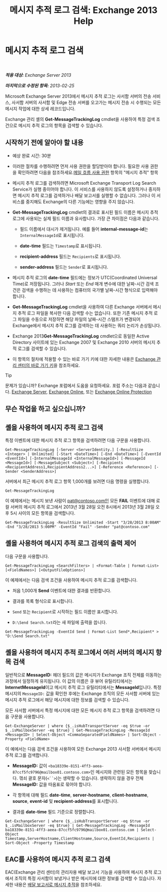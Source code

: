 ﻿---
title: '메시지 추적 로그 검색: Exchange 2013 Help'
TOCTitle: 메시지 추적 로그 검색
ms:assetid: e1678327-bcd5-42d4-a363-67f33067fe9a
ms:mtpsurl: https://technet.microsoft.com/ko-kr/library/Bb124926(v=EXCHG.150)
ms:contentKeyID: 51407757
ms.date: 01/10/2018
mtps_version: v=EXCHG.150
ms.translationtype: HT
---

# 메시지 추적 로그 검색

 

_<strong>적용 대상:</strong> Exchange Server 2013_

_<strong>마지막으로 수정된 항목:</strong> 2013-02-25_

Microsoft Exchange Server 2013에서 메시지 추적 로그는 사서함 서버의 전송 서비스, 사서함 서버의 사서함 및 Edge 전송 서버를 오고가는 메시지 전송 시 수행되는 모든 메시지 작업에 대한 상세 레코드입니다.

Exchange 관리 셸의 <strong>Get-MessageTrackingLog</strong> cmdlet을 사용하여 특정 검색 조건으로 메시지 추적 로그의 항목을 검색할 수 있습니다.

## 시작하기 전에 알아야 할 내용

  - 예상 완료 시간: 30분

  - 이러한 절차를 수행하려면 먼저 사용 권한을 할당받아야 합니다. 필요한 사용 권한을 확인하려면 다음을 참조하세요.[메일 흐름 사용 권한](mail-flow-permissions-exchange-2013-help.md) 항목의 "메시지 추적" 항목

  - 메시지 추적 로그를 검색하려면 Microsoft Exchange Transport Log Search Service가 실행 중이어야 합니다. 이 서비스를 사용하지 않도록 설정하거나 중지하면 메시지 추적 로그를 검색하거나 배달 보고서를 실행할 수 없습니다. 그러나 이 서비스를 중지해도 Exchange의 다른 기능에는 영향을 주지 않습니다.

  - <strong>Get-MessageTrackingLog</strong> cmdlet의 결과로 표시된 필드 이름은 메시지 추적 로그에 사용되는 실제 필드 이름과 유사합니다. 가장 큰 차이점은 다음과 같습니다.
    
      - 필드 이름에서 대시가 제거됩니다. 예를 들어 <strong>internal-message-id</strong>는 `InternalMessageId`로 표시됩니다.
    
      - <strong>date-time</strong> 필드는 `Timestamp`로 표시됩니다.
    
      - <strong>recipient-address</strong> 필드는 `Recipients`로 표시됩니다.
    
      - <strong>sender-address</strong> 필드는 `Sender`로 표시됩니다.

  - 메시지 추적 로그의 <strong>date-time</strong> 필드에는 정보가 UTC(Coordinated Universal Time)로 저장됩니다. 그러나 *Start* 또는 *End* 매개 변수에 대한 날짜-시간 검색 조건은 검색을 수행하는 데 사용하는 컴퓨터의 국가별 날짜-시간 형식으로 입력해야 합니다.

  - <strong>Get-MessageTrackingLog</strong> cmdlet을 사용하여 다른 Exchange 서버에서 메시지 추적 로그 파일을 복사한 다음 검색할 수는 없습니다. 또한 기존 메시지 추적 로그 파일을 수동으로 저장하면 해당 파일의 날짜-시간 스탬프가 변경되어 Exchange에서 메시지 추적 로그를 검색하는 데 사용하는 쿼리 논리가 손상됩니다.

  - Exchange 2013<strong>Get-MessageTrackingLog</strong> cmdlet으로 동일한 Active Directory 사이트에 있는 Exchange 2007 및 Exchange 2010 서버의 메시지 추적 로그를 검색할 수 있습니다.

  - 이 항목의 절차에 적용할 수 있는 바로 가기 키에 대한 자세한 내용은 [Exchange 관리 센터의 바로 가기 키](keyboard-shortcuts-in-the-exchange-admin-center-exchange-online-protection-help.md)을 참조하세요.


> [!TIP]
> 문제가 있습니까? Exchange 포럼에서 도움을 요청하세요. 포럼 주소는 다음과 같습니다. <A href="https://go.microsoft.com/fwlink/p/?linkid=60612">Exchange Server</A>, <A href="https://go.microsoft.com/fwlink/p/?linkid=267542">Exchange Online</A>, 또는 <A href="https://go.microsoft.com/fwlink/p/?linkid=285351">Exchange Online Protection</A>



## 무슨 작업을 하고 싶으십니까?

## 셸을 사용하여 메시지 추적 로그 검색

특정 이벤트에 대한 메시지 추적 로그 항목을 검색하려면 다음 구문을 사용합니다.

    Get-MessageTrackingLog [-Server <ServerIdentity.] [-ResultSize <Integer> | Unlimited] [-Start <DateTime>] [-End <DateTime>] [-EventId <EventId>] [-InternalMessageId <InternalMessageId>] [-MessageId <MessageId>] [-MessageSubject <Subject>] [-Recipients <RecipientAddress1,RecipientAddress2...>] [-Reference <Reference>] [-Sender <SenderAddress>]

서버에서 최근 메시지 추적 로그 항목 1,000개를 보려면 다음 명령을 실행합니다.

    Get-MessageTrackingLog

이 예제에서는 메시지 보낸 사람이 pat@contoso.com인 모든 <strong>FAIL</strong> 이벤트에 대해 로컬 서버의 메시지 추적 로그에서 2013년 3월 28일 오전 8시에서 2013년 3월 28일 오후 5시 사이의 모든 항목을 검색합니다.

    Get-MessageTrackingLog -ResultSize Unlimited -Start "3/28/2013 8:00AM" -End "3/28/2013 5:00PM" -EventId "Fail" -Sender "pat@contoso.com"

## 셸을 사용하여 메시지 추적 로그 검색의 출력 제어

다음 구문을 사용합니다.

    Get-MessageTrackingLog <SearchFilters> | <Format-Table | Format-List> [<FieldNames>] [<OutputFileOptions>]

이 예제에서는 다음 검색 조건을 사용하여 메시지 추적 로그를 검색합니다.

  - 처음 1,000개 <strong>Send</strong> 이벤트에 대한 결과를 반환합니다.

  - 결과를 목록 형식으로 표시합니다.

  - `Send` 또는 `Recipient`로 시작하는 필드 이름만 표시합니다.

  - `D:\Send Search.txt`라는 새 파일에 출력을 씁니다.

<!-- end list -->

    Get-MessageTrackingLog -EventId Send | Format-List Send*,Recipient* > "D:\Send Search.txt"

## 셸을 사용하여 메시지 추적 로그에서 여러 서버의 메시지 항목 검색

일반적으로 <strong>MessageID:</strong>  헤더 필드의 값은 메시지가 Exchange 조직 전체를 이동하는 과정에서 일정하게 유지됩니다. 이 값의 이름은 큐 뷰어 유틸리티에서는 <strong>InternetMessageId</strong>이고 메시지 추적 로그 유틸리티에서는 <strong>MessageId</strong>입니다. 특정 메시지의 `MessageID:` 값을 확인한 후에는 Exchange 조직의 모든 사서함 서버에 있는 메시지 추적 로그에서 해당 메시지에 대한 정보를 검색할 수 있습니다.

모든 사서함 서버에서 특정 메시지에 대한 모든 메시지 추적 로그 항목을 검색하려면 다음 구문을 사용합니다.

    Get-ExchangeServer | where {$_.isHubTransportServer -eq $true -or $_.isMailboxServer -eq $true} | Get-MessageTrackingLog -MessageId <MessageID> | Select-Object <CommaSeparatedFieldNames> | Sort-Object -Property <FieldName>

이 예에서는 다음 검색 조건을 사용하여 모든 Exchange 2013 사서함 서버에서 메시지 추적 로그를 검색합니다.

  - <strong>MessageID:</strong>  값이 `<ba18339e-8151-4ff3-aeea-87ccf5fc9796@mailbox01.contoso.com>`인 메시지와 관련된 모든 항목을 찾습니다. 꺾쇠 괄호 문자(`<``>`)는 생략할 수 있습니다. 생략하지 않을 경우 전체 <strong>MessageID:</strong>  값을 따옴표로 묶어야 합니다.

  - 각 항목에 대해 필드 <strong>date-time</strong>, <strong>server-hostname</strong>, <strong>client-hostname</strong>, <strong>source</strong>, <strong>event-id</strong> 및 <strong>recipient-address</strong>를 표시합니다.

  - 결과를 <strong>date-time</strong> 필드 기준으로 정렬합니다.

<!-- end list -->

    Get-ExchangeServer | where {$_.isHubTransportServer -eq $true -or $_.isMailboxServer -eq $true} | Get-MessageTrackingLog -MessageId ba18339e-8151-4ff3-aeea-87ccf5fc9796@mailbox01.contoso.com | Select-Object Timestamp,ServerHostname,ClientHostname,Source,EventId,Recipients | Sort-Object -Property Timestamp

## EAC를 사용하여 메시지 추적 로그 검색

EAC(Exchange 관리 센터)의 관리자용 배달 보고서 기능을 사용하여 메시지 추적 로그에서 조직의 특정 사서함이 보냈거나 받은 메시지에 대한 정보를 검색할 수 있습니다. 자세한 내용은 [배달 보고서로 메시지 추적](track-messages-with-delivery-reports-exchange-2013-help.md)을 참조하세요.

